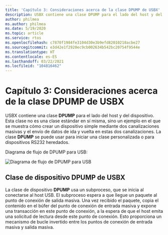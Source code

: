 ```yaml
---
title: 'Capítulo 3: Consideraciones acerca de la clase DPUMP de USBX'
description: USBX contiene una clase DPUMP para el lado del host y del dispositivo. Esta clase no es una clase estándar en sí misma, sino un ejemplo en el que se muestra cómo crear un dispositivo simple mediante dos canalizaciones masivas y el envío de datos de ida y vuelta en estas dos canalizaciones.
author: philmea
ms.author: philmea
ms.date: 5/19/2020
ms.topic: article
ms.service: rtos
ms.openlocfilehash: c7870f1984fe3104d30e3b9efd82010218acbe27
ms.sourcegitcommit: e3d42e1f2920ec9cb002634b542bc20754f9544e
ms.translationtype: HT
ms.contentlocale: es-ES
ms.lasthandoff: 03/22/2021
ms.locfileid: "104816462"
---
```

# <a name="chapter-3---usbx-dpump-class-considerations"></a>Capítulo 3: Consideraciones acerca de la clase DPUMP de USBX

USBX contiene una clase **DPUMP** para el lado del host y del dispositivo. Esta clase no es una clase estándar en sí misma, sino un ejemplo en el que se muestra cómo crear un dispositivo simple mediante dos canalizaciones masivas y el envío de datos de ida y vuelta en estas dos canalizaciones. La clase **DPUMP** se puede usar para iniciar una clase personalizada o para dispositivos RS232 heredados.

Diagrama de flujo de DPUMP para USB:

![Diagrama de flujo de DPUMP para USB](./media/usbx-device-stack-supplemental/usb-dpump-flow-chart.png)

## <a name="usbx-dpump-device-class"></a>Clase de dispositivo DPUMP de USBX

La clase de dispositivo **DPUMP** usa un subproceso, que se inicia al conectarse al host USB. El subproceso espera a que llegue un paquete al punto de conexión de salida masiva. Una vez recibido el paquete, copia el contenido en el búfer del punto de conexión de entrada masiva y expone una transacción en este punto de conexión, a la espera de que el host emita una solicitud de lectura desde este punto de conexión. Esto proporciona un mecanismo de bucle invertido entre los puntos de conexión de entrada masiva y salida masiva.
